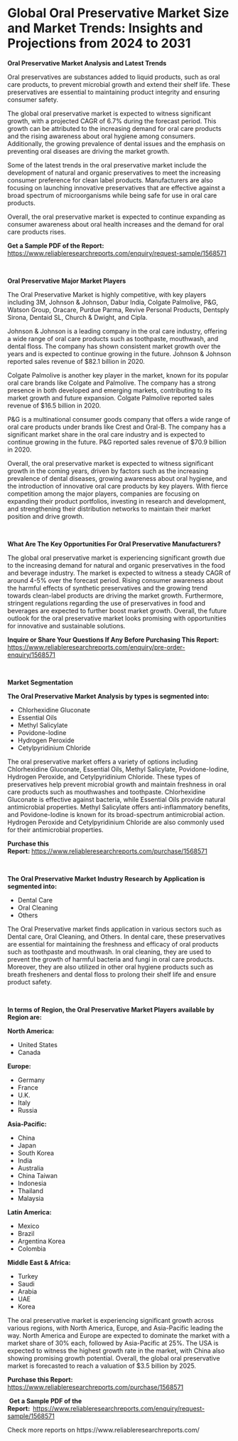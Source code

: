<p><h1>Global Oral Preservative Market Size and Market Trends: Insights and Projections from 2024 to 2031</h1></p><p><strong>Oral Preservative Market Analysis and Latest Trends</strong></p>
<p><p>Oral preservatives are substances added to liquid products, such as oral care products, to prevent microbial growth and extend their shelf life. These preservatives are essential to maintaining product integrity and ensuring consumer safety.</p><p>The global oral preservative market is expected to witness significant growth, with a projected CAGR of 6.7% during the forecast period. This growth can be attributed to the increasing demand for oral care products and the rising awareness about oral hygiene among consumers. Additionally, the growing prevalence of dental issues and the emphasis on preventing oral diseases are driving the market growth.</p><p>Some of the latest trends in the oral preservative market include the development of natural and organic preservatives to meet the increasing consumer preference for clean label products. Manufacturers are also focusing on launching innovative preservatives that are effective against a broad spectrum of microorganisms while being safe for use in oral care products.</p><p>Overall, the oral preservative market is expected to continue expanding as consumer awareness about oral health increases and the demand for oral care products rises.</p></p>
<p><strong>Get a Sample PDF of the Report:&nbsp;</strong> <a href="https://www.reliableresearchreports.com/enquiry/request-sample/1568571">https://www.reliableresearchreports.com/enquiry/request-sample/1568571</a></p>
<p>&nbsp;</p>
<p><strong>Oral Preservative Major Market Players</strong></p>
<p><p>The Oral Preservative Market is highly competitive, with key players including 3M, Johnson & Johnson, Dabur India, Colgate Palmolive, P&G, Watson Group, Oracare, Purdue Parma, Revive Personal Products, Dentsply Sirona, Dentaid SL, Church & Dwight, and Cipla. </p><p>Johnson & Johnson is a leading company in the oral care industry, offering a wide range of oral care products such as toothpaste, mouthwash, and dental floss. The company has shown consistent market growth over the years and is expected to continue growing in the future. Johnson & Johnson reported sales revenue of $82.1 billion in 2020.</p><p>Colgate Palmolive is another key player in the market, known for its popular oral care brands like Colgate and Palmolive. The company has a strong presence in both developed and emerging markets, contributing to its market growth and future expansion. Colgate Palmolive reported sales revenue of $16.5 billion in 2020.</p><p>P&G is a multinational consumer goods company that offers a wide range of oral care products under brands like Crest and Oral-B. The company has a significant market share in the oral care industry and is expected to continue growing in the future. P&G reported sales revenue of $70.9 billion in 2020.</p><p>Overall, the oral preservative market is expected to witness significant growth in the coming years, driven by factors such as the increasing prevalence of dental diseases, growing awareness about oral hygiene, and the introduction of innovative oral care products by key players. With fierce competition among the major players, companies are focusing on expanding their product portfolios, investing in research and development, and strengthening their distribution networks to maintain their market position and drive growth.</p></p>
<p>&nbsp;</p>
<p><strong>What Are The Key Opportunities For Oral Preservative Manufacturers?</strong></p>
<p><p>The global oral preservative market is experiencing significant growth due to the increasing demand for natural and organic preservatives in the food and beverage industry. The market is expected to witness a steady CAGR of around 4-5% over the forecast period. Rising consumer awareness about the harmful effects of synthetic preservatives and the growing trend towards clean-label products are driving the market growth. Furthermore, stringent regulations regarding the use of preservatives in food and beverages are expected to further boost market growth. Overall, the future outlook for the oral preservative market looks promising with opportunities for innovative and sustainable solutions.</p></p>
<p><strong>Inquire or Share Your Questions If Any Before Purchasing This Report:</strong> <a href="https://www.reliableresearchreports.com/enquiry/pre-order-enquiry/1568571">https://www.reliableresearchreports.com/enquiry/pre-order-enquiry/1568571</a></p>
<p>&nbsp;</p>
<p><strong>Market Segmentation</strong></p>
<p><strong>The Oral Preservative Market Analysis by types is segmented into:</strong></p>
<p><ul><li>Chlorhexidine Gluconate</li><li>Essential Oils</li><li>Methyl Salicylate</li><li>Povidone-Iodine</li><li>Hydrogen Peroxide</li><li>Cetylpyridinium Chloride</li></ul></p>
<p><p>The oral preservative market offers a variety of options including Chlorhexidine Gluconate, Essential Oils, Methyl Salicylate, Povidone-Iodine, Hydrogen Peroxide, and Cetylpyridinium Chloride. These types of preservatives help prevent microbial growth and maintain freshness in oral care products such as mouthwashes and toothpaste. Chlorhexidine Gluconate is effective against bacteria, while Essential Oils provide natural antimicrobial properties. Methyl Salicylate offers anti-inflammatory benefits, and Povidone-Iodine is known for its broad-spectrum antimicrobial action. Hydrogen Peroxide and Cetylpyridinium Chloride are also commonly used for their antimicrobial properties.</p></p>
<p><strong>Purchase this Report:&nbsp;</strong><a href="https://www.reliableresearchreports.com/purchase/1568571">https://www.reliableresearchreports.com/purchase/1568571</a></p>
<p>&nbsp;</p>
<p><strong>The Oral Preservative Market Industry Research by Application is segmented into:</strong></p>
<p><ul><li>Dental Care</li><li>Oral Cleaning</li><li>Others</li></ul></p>
<p><p>The Oral Preservative market finds application in various sectors such as Dental care, Oral Cleaning, and Others. In dental care, these preservatives are essential for maintaining the freshness and efficacy of oral products such as toothpaste and mouthwash. In oral cleaning, they are used to prevent the growth of harmful bacteria and fungi in oral care products. Moreover, they are also utilized in other oral hygiene products such as breath fresheners and dental floss to prolong their shelf life and ensure product safety.</p></p>
<p>&nbsp;</p>
<p><strong>In terms of Region, the Oral Preservative Market Players available by Region are:</strong></p>
<p>
    <p> <strong> North America: </strong>
        <ul>
            <li>United States</li>
            <li>Canada</li>
        </ul>
        </p> 
    <p> <strong> Europe: </strong>
        <ul>
            <li>Germany</li>
            <li>France</li>
            <li>U.K.</li>
            <li>Italy</li>
            <li>Russia</li>
        </ul>
        </p> 
    <p> <strong> Asia-Pacific: </strong>
        <ul>
            <li>China</li>
            <li>Japan</li>
            <li>South Korea</li>
            <li>India</li>
            <li>Australia</li>
            <li>China Taiwan</li>
            <li>Indonesia</li>
            <li>Thailand</li>
            <li>Malaysia</li>
        </ul>
        </p> 
    <p> <strong> Latin America: </strong>
        <ul>
            <li>Mexico</li>
            <li>Brazil</li>
            <li>Argentina Korea</li>
            <li>Colombia</li>
        </ul>
        </p> 
    <p> <strong> Middle East & Africa: </strong>
        <ul>
            <li>Turkey</li>
            <li>Saudi</li>
            <li>Arabia</li>
            <li>UAE</li>
            <li>Korea</li>
        </ul>
    </p>
    </p>
<p><p>The oral preservative market is experiencing significant growth across various regions, with North America, Europe, and Asia-Pacific leading the way. North America and Europe are expected to dominate the market with a market share of 30% each, followed by Asia-Pacific at 25%. The USA is expected to witness the highest growth rate in the market, with China also showing promising growth potential. Overall, the global oral preservative market is forecasted to reach a valuation of $3.5 billion by 2025.</p></p>
<p><strong>Purchase this Report: </strong><a href="https://www.reliableresearchreports.com/purchase/1568571">https://www.reliableresearchreports.com/purchase/1568571</a></p>
<p>&nbsp;<strong>Get a Sample PDF of the Report:&nbsp;&nbsp;</strong><a href="https://www.reliableresearchreports.com/enquiry/request-sample/1568571">https://www.reliableresearchreports.com/enquiry/request-sample/1568571</a></p>
<p><strong></strong></p>
<p>Check more reports on https://www.reliableresearchreports.com/</p>